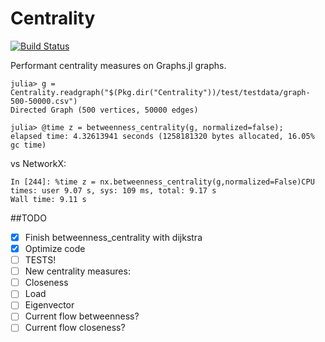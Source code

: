 # Centrality

[![Build Status](https://travis-ci.org/sbromberger/Centrality.jl.svg?branch=master)](https://travis-ci.org/sbromberger/Centrality.jl)

Performant centrality measures on Graphs.jl graphs.

```
julia> g = Centrality.readgraph("$(Pkg.dir("Centrality"))/test/testdata/graph-500-50000.csv")
Directed Graph (500 vertices, 50000 edges)

julia> @time z = betweenness_centrality(g, normalized=false);
elapsed time: 4.32613941 seconds (1258181320 bytes allocated, 16.05% gc time)
```

vs NetworkX:

```
In [244]: %time z = nx.betweenness_centrality(g,normalized=False)CPU times: user 9.07 s, sys: 109 ms, total: 9.17 s
Wall time: 9.11 s
```

##TODO
- [X] Finish betweenness_centrality with dijkstra
- [X] Optimize code
- [ ] TESTS!
- [ ] New centrality measures:
 - [ ] Closeness
 - [ ] Load
 - [ ] Eigenvector
 - [ ] Current flow betweenness?
 - [ ] Current flow closeness?

